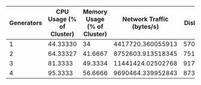 | Generators | CPU Usage (% of Cluster) | Memory Usage (% of Cluster) | Network Traffic (bytes/s) | Disk Writes (bytes/s) | Messages/s [1m] | Messages/s [2m] | Messages/s [3m] |
|-|-|-|-|-|-|-|-|
| 1 | 44.33330 | 34 | 4417720.360055913 | 570983.6967112225 | 69.88888888888889 | 63.86666666666667 | 44.903387083333335 |
| 2 | 64.33327 | 41.6667 | 8752603.913518345 | 751210.0124249957 | 144.30928523321327 | 140.69361909387624 | 138.70804145158792 |
| 3 | 81.3333 | 49.3334 | 11441424.02502768 | 917096.3770158468 | 194.75555555555553 | 193.7430236864546 | 186.98324474744305 |
| 4 | 95.3333 | 56.6666 | 9690464.339952843 | 873590.9311182369 | 183.11031226944948 | 174.55134326672078 | 169.67912882991988 |
